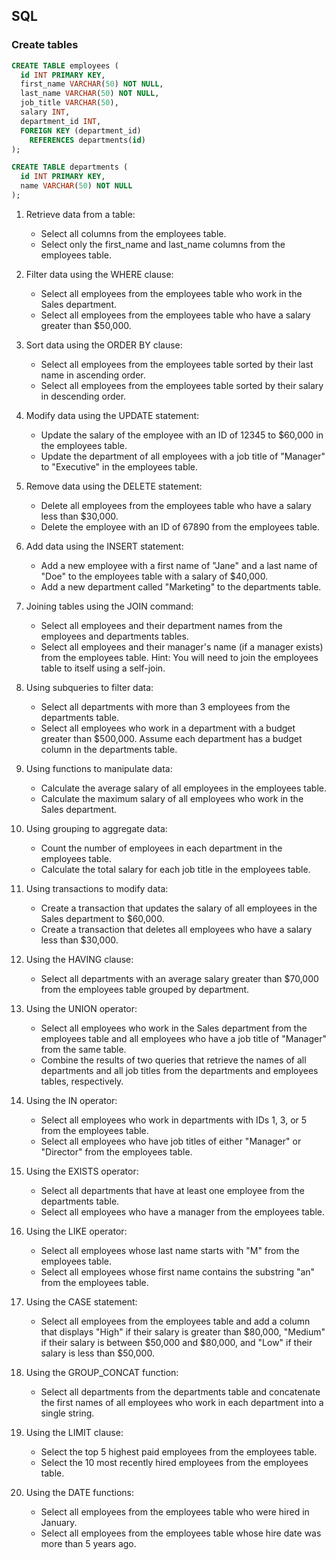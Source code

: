 ## SQL

### Create tables

```sql
CREATE TABLE employees (
  id INT PRIMARY KEY,
  first_name VARCHAR(50) NOT NULL,
  last_name VARCHAR(50) NOT NULL,
  job_title VARCHAR(50),
  salary INT,
  department_id INT,
  FOREIGN KEY (department_id)
    REFERENCES departments(id)
);

CREATE TABLE departments (
  id INT PRIMARY KEY,
  name VARCHAR(50) NOT NULL
);

```

1. Retrieve data from a table:

   - Select all columns from the employees table.
   - Select only the first_name and last_name columns from the employees table.

2. Filter data using the WHERE clause:

   - Select all employees from the employees table who work in the Sales department.
   - Select all employees from the employees table who have a salary greater than $50,000.

3. Sort data using the ORDER BY clause:

   - Select all employees from the employees table sorted by their last name in ascending order.
   - Select all employees from the employees table sorted by their salary in descending order.

4. Modify data using the UPDATE statement:

   - Update the salary of the employee with an ID of 12345 to $60,000 in the employees table.
   - Update the department of all employees with a job title of "Manager" to "Executive" in the employees table.

5. Remove data using the DELETE statement:

   - Delete all employees from the employees table who have a salary less than $30,000.
   - Delete the employee with an ID of 67890 from the employees table.

6. Add data using the INSERT statement:

   - Add a new employee with a first name of "Jane" and a last name of "Doe" to the employees table with a salary of $40,000.
   - Add a new department called "Marketing" to the departments table.

7. Joining tables using the JOIN command:

   - Select all employees and their department names from the employees and departments tables.
   - Select all employees and their manager's name (if a manager exists) from the employees table. Hint: You will need to join the employees table to itself using a self-join.

8. Using subqueries to filter data:

   - Select all departments with more than 3 employees from the departments table.
   - Select all employees who work in a department with a budget greater than $500,000. Assume each department has a budget column in the departments table.

9. Using functions to manipulate data:

   - Calculate the average salary of all employees in the employees table.
   - Calculate the maximum salary of all employees who work in the Sales department.

10. Using grouping to aggregate data:

    - Count the number of employees in each department in the employees table.
    - Calculate the total salary for each job title in the employees table.

11. Using transactions to modify data:

    - Create a transaction that updates the salary of all employees in the Sales department to $60,000.
    - Create a transaction that deletes all employees who have a salary less than $30,000.

12. Using the HAVING clause:

    - Select all departments with an average salary greater than $70,000 from the employees table grouped by department.

13. Using the UNION operator:

    - Select all employees who work in the Sales department from the employees table and all employees who have a job title of "Manager" from the same table.
    - Combine the results of two queries that retrieve the names of all departments and all job titles from the departments and employees tables, respectively.

14. Using the IN operator:

    - Select all employees who work in departments with IDs 1, 3, or 5 from the employees table.
    - Select all employees who have job titles of either "Manager" or "Director" from the employees table.

15. Using the EXISTS operator:

    - Select all departments that have at least one employee from the departments table.
    - Select all employees who have a manager from the employees table.

16. Using the LIKE operator:

    - Select all employees whose last name starts with "M" from the employees table.
    - Select all employees whose first name contains the substring "an" from the employees table.

17. Using the CASE statement:

    - Select all employees from the employees table and add a column that displays "High" if their salary is greater than $80,000, "Medium" if their salary is between $50,000 and $80,000, and "Low" if their salary is less than $50,000.

18. Using the GROUP_CONCAT function:

    - Select all departments from the departments table and concatenate the first names of all employees who work in each department into a single string.

19. Using the LIMIT clause:

    - Select the top 5 highest paid employees from the employees table.
    - Select the 10 most recently hired employees from the employees table.

20. Using the DATE functions:

    - Select all employees from the employees table who were hired in January.
    - Select all employees from the employees table whose hire date was more than 5 years ago.

